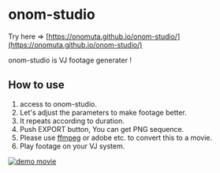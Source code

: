 # onom-studio

Try here => [https://onomuta.github.io/onom-studio/](https://onomuta.github.io/onom-studio/)


onom-studio is VJ footage generater !


## How to use
1. access to onom-studio.
1. Let's adjust the parameters to make footage better.
1. It repeats according to duration.
1. Push EXPORT button, You can get PNG sequence.
1. Please use [ffmpeg](https://www.google.co.jp/search?q=ffmpeg+gui&oq=ffmpeg+gui) or adobe etc. to convert this to a movie.
1. Play footage on your VJ system.

[![demo movie](https://img.youtube.com/vi/6gmcyvTO9dk/0.jpg)](https://www.youtube.com/watch?v=6gmcyvTO9dk)
